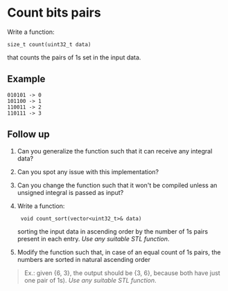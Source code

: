 # Count bits pairs

Write a function:
```
size_t count(uint32_t data)
```
that counts the pairs of 1s set in the input data.

## Example
```
010101 -> 0
101100 -> 1
110011 -> 2
110111 -> 3
```

## Follow up
1. Can you generalize the function such that it can receive any integral data?
2. Can you spot any issue with this implementation?
3. Can you change the function such that it won't be compiled unless an unsigned integral is passed as input?
4. Write a function:

        void count_sort(vector<uint32_t>& data)

    sorting the input data in ascending order by the number of 1s pairs present in each entry. _Use any suitable STL function_.

5. Modify the function such that, in case of an equal count of 1s pairs, the numbers are sorted in natural ascending order
> Ex.: given {6, 3}, the output should be {3, 6}, because both have just one pair of 1s). _Use any suitable STL function_.

